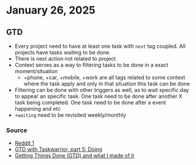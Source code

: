# January 26, 2025

## GTD

- Every project need to have at least one task with `next` tag coupled. All
  projects have tasks waiting to be done.
- There is next action not related to project
- Context serves as a way to filtering tasks to be done in a exact
  moment/situation
  - +phone, +car, +mobile, +work are all tags related to some context where the
    task apply and only in that situation this task can be done
- Filtering can be done with other triggers as well, as to wait specific day to
  appear an specific task. One task need to be done after another X task being
  completed. One task need to be done after a event happening and etc
- `+waiting` need to be revisited weekly/monthly

### Source

- [Reddit 1](https://www.reddit.com/r/gtd/comments/nv3ggr/how_do_you_organize_your_project_list_your_next/)
- [GTD with Taskwarrior, part 5: Doing](https://cs-syd.eu/posts/2015-07-12-gtd-with-taskwarrior-part-5-doing)
- [Getting Things Done (GTD) and what I made of it](https://www.hbarel.com/posts/Getting-Things-Done-GTD-and-what-I-made-of-it.html)
